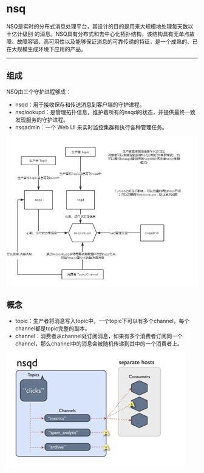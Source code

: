 # nsq

NSQ是实时的分布式消息处理平台，其设计的目的是用来大规模地处理每天数以十亿计级别 的消息。NSQ具有分布式和去中心化拓扑结构，该结构具有无单点故障、故障容错、高可用性以及能够保证消息的可靠传递的特征，是一个成熟的、已在大规模生成环境下应用的产品。

------

## 组成

NSQ由三个守护进程够成：

- nsqd：用于接收保存和传送消息到客户端的守护进程。
- nsqlookupd：是管理拓扑信息，维护着所有的nsqd的状态，并提供最终一致发现服务的守护进程。
- nsqadmin：一个 Web UI 来实时监控集群和执行各种管理任务。 

![142017298_1_20180822103321301](image/142017298_1_20180822103321301.png)

## 概念

- topic：生产者将消息写入topic中，一个topic下可以有多个channel，每个channel都是topic完整的副本。
- channel：消费者从channel处订阅消息，如果有多个消费者订阅同一个channel，那么channel中的消息会被随机传递到其中的一个消费者上。

<img src="image/Xnip2022-11-24_10-35-52.jpg" alt="Xnip2022-11-24_10-35-52" style="zoom:50%;" />